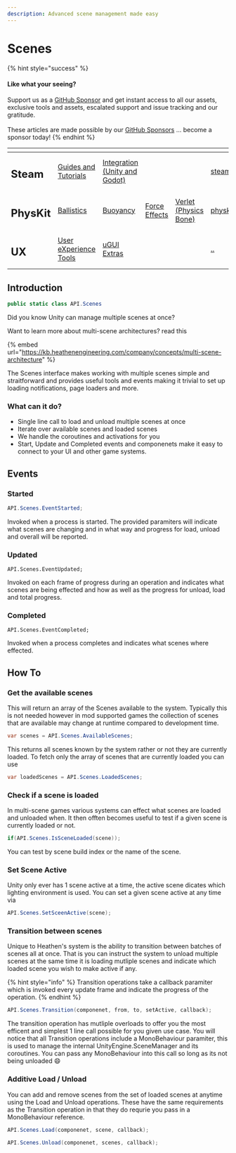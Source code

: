 ```yaml
---
description: Advanced scene management made easy
---
```


# Scenes

{% hint style="success" %}
#### Like what your seeing?

Support us as a [GitHub Sponsor](../../../become-a-sponsor/) and get instant access to all our assets, exclusive tools and assets, escalated support and issue tracking and our gratitude.\
\
These articles are made possible by our [GitHub Sponsors](../../../become-a-sponsor/) ... become a sponsor today!
{% endhint %}

<table data-view="cards"><thead><tr><th></th><th></th><th></th><th></th><th></th><th data-hidden data-card-target data-type="content-ref"></th><th data-hidden data-card-cover data-type="files"></th></tr></thead><tbody><tr><td><h2>Steam</h2></td><td><a href="../../../company/steam/">Guides and Tutorials</a></td><td><a href="../../steamworks/">Integration (Unity and Godot)</a></td><td></td><td></td><td><a href="../../../company/steam/">steam</a></td><td><a href="../../../.gitbook/assets/Steamworks Card.png">Steamworks Card.png</a></td></tr><tr><td><h2>PhysKit</h2></td><td><a href="../../physkit/sample-scenes/fantasy-style-ballistic-simulation.md">Ballistics</a></td><td><a href="../../physkit/sample-scenes/1-buoyancy-example.md">Buoyancy</a></td><td><a href="../../physkit/sample-scenes/1-force-effect-fields.md">Force Effects</a></td><td><a href="../../physkit/sample-scenes/2-verlet-spring-skinned-mesh.md">Verlet (Physics Bone)</a></td><td><a href="../../physkit/">physkit</a></td><td><a href="../../../.gitbook/assets/PhysKit Card.png">PhysKit Card.png</a></td></tr><tr><td><h2>UX</h2></td><td><a href="../learning/core-concepts/">User eXperience Tools</a></td><td><a href="../learning/ugui-extras/">uGUI Extras</a></td><td></td><td></td><td><a href="../">..</a></td><td><a href="../../../.gitbook/assets/Splash Screen (1).png">Splash Screen (1).png</a></td></tr></tbody></table>

## Introduction

```csharp
public static class API.Scenes
```

Did you know Unity can manage multiple scenes at once?

Want to learn more about multi-scene architectures? read this

{% embed url="https://kb.heathenengineering.com/company/concepts/multi-scene-architecture" %}

The Scenes interface makes working with multiple scenes simple and straitforward and provides useful tools and events making it trivial to set up loading notifications, page loaders and more.

### What can it do?

* Single line call to load and unload multiple scenes at once
* Iterate over available scenes and loaded scenes
* We handle the coroutines and activations for you
* Start, Update and Completed events and componenets make it easy to connect to your UI and other game systems.

## Events

### Started

```csharp
API.Scenes.EventStarted;
```

Invoked when a process is started. The provided paramiters will indicate what scenes are changing and in what way and progress for load, unload and overall will be reported.

### Updated

```
API.Scenes.EventUpdated;
```

Invoked on each frame of progress during an operation and indicates what scenes are being effected and how as well as the progress for unload, load and total progress.

### Completed

```
API.Scenes.EventCompleted;
```

Invoked when a process completes and indicates what scenes where effected.

## How To

### Get the available scenes&#x20;

This will return an array of the Scenes available to the system. Typically this is not needed however in mod supported games the collection of scenes that are available may change at runtime compared to development time.

```csharp
var scenes = API.Scenes.AvailableScenes;
```

This returns all scenes known by the system rather or not they are currently loaded. To fetch only the array of scenes that are currently loaded you can use

```csharp
var loadedScenes = API.Scenes.LoadedScenes;
```

### Check if a scene is loaded

In multi-scene games various systems can effect what scenes are loaded and unloaded when. It then offten becomes useful to test if a given scene is currently loaded or not.

```csharp
if(API.Scenes.IsSceneLoaded(scene));
```

You can test by scene build index or the name of the scene.

### Set Scene Active

Unity only ever has 1 scene active at a time, the active scene dicates which lighting environment is used. You can set a given scene active at any time via

```csharp
API.Scenes.SetSceenActive(scene);
```

### Transition between scenes

Unique to Heathen's system is the ability to transition between batches of scenes all at once. That is you can instruct the system to unload multiple scenes at the same time it is loading mutliple scenes and indicate which loaded scene you wish to make active if any.&#x20;

{% hint style="info" %}
Transition operations take a callback paramiter which is invoked every update frame and indicate the progress of the operation.
{% endhint %}

```csharp
API.Scenes.Transition(componenet, from, to, setActive, callback);
```

The transition operation has mutliple overloads to offer you the most efficent and simplest 1 line call possible for you given use case. You will notice that all Transition operations include a MonoBehaviour paramiter, this is used to manage the internal UnityEngine.SceneManager and its coroutines. You can pass any MonoBehaviour into this call so long as its not being unloaded :smile:

### Additive Load / Unload

You can add and remove scenes from the set of loaded scenes at anytime using the Load and Unload operations. These have the same requirements as the Transition operation in that they do requrie you pass in a MonoBehaviour reference.

```csharp
API.Scenes.Load(componenet, scene, callback);
```

```csharp
API.Scenes.Unload(componenet, scenes, callback);
```

